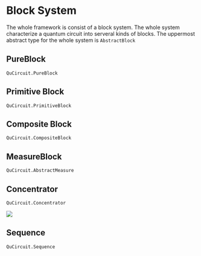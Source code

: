 # Block System

The whole framework is consist of a block system. The whole system characterize
a quantum circuit into serveral kinds of blocks. The uppermost abstract type for the whole system is `AbstractBlock`

## PureBlock

```@docs
QuCircuit.PureBlock
```

## Primitive Block

```@docs
QuCircuit.PrimitiveBlock
```

## Composite Block

```@docs
QuCircuit.CompositeBlock
```

## MeasureBlock

```@docs
QuCircuit.AbstractMeasure
```

## Concentrator

```@docs
QuCircuit.Concentrator
```
![](../assets/figures/blockfocus.jpg)

## Sequence

```@docs
QuCircuit.Sequence
```
